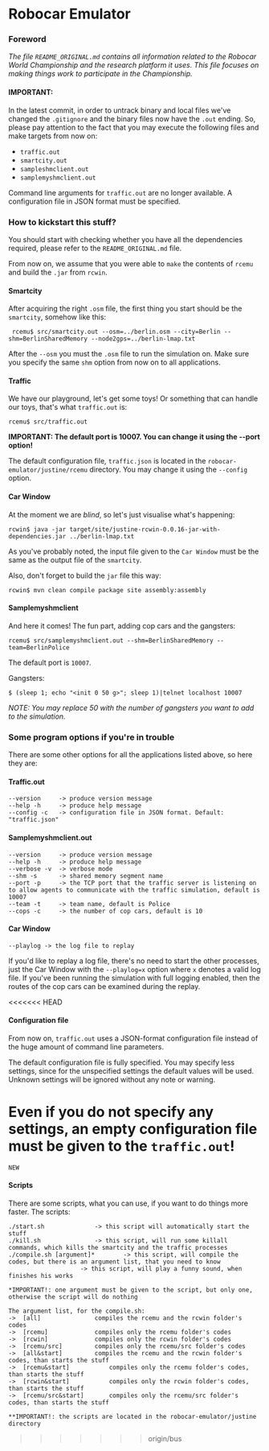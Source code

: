 # Robocar Emulator

### Foreword

*The file `README_ORIGINAL.md` contains all information related to the Robocar World Championship and the research platform it uses. This file focuses on making things work to participate in the Championship.*

#### IMPORTANT:
In the latest commit, in order to untrack binary and local files we've changed the `.gitignore` and the binary files now have the `.out` ending. So, please pay attention to the fact that you may execute the following files and make targets from now on:
 - `traffic.out`
 - `smartcity.out`
 - `sampleshmclient.out`
 - `samplemyshmclient.out`

Command line arguments for `traffic.out` are no longer available. A configuration file in JSON format must be specified.

### How to kickstart this stuff?

You should start with checking whether you have all the dependencies required, please refer to the `README_ORIGINAL.md` file.

From now on, we assume that you were able to `make` the contents of `rcemu` and build the `.jar` from `rcwin`.

#### Smartcity
After acquiring the right `.osm` file, the first thing you start should be the `smartcity`, somehow like this:

```
 rcemu$ src/smartcity.out --osm=../berlin.osm --city=Berlin --shm=BerlinSharedMemory --node2gps=../berlin-lmap.txt
```

After the `--osm` you must the `.osm` file to run the simulation on. Make sure you specify the same `shm` option from now on to all applications.

#### Traffic
We have our playground, let's get some toys! Or something that can handle our toys, that's what `traffic.out` is:

```
rcemu$ src/traffic.out
```

**IMPORTANT: The default port is 10007. You can change it using the --port option!**

The default configuration file, `traffic.json` is located in the `robocar-emulator/justine/rcemu` directory. You may change it using the `--config` option.

#### Car Window
At the moment we are *blind*, so let's just visualise what's happening:

```
rcwin$ java -jar target/site/justine-rcwin-0.0.16-jar-with-dependencies.jar ../berlin-lmap.txt
```

As you've probably noted, the input file given to the `Car Window` must be the same as the output file of the `smartcity`.

Also, don't forget to build the `jar` file this way:

```
rcwin$ mvn clean compile package site assembly:assembly
```

#### Samplemyshmclient
And here it comes! The fun part, adding cop cars and the gangsters:

```
rcemu$ src/samplemyshmclient.out --shm=BerlinSharedMemory --team=BerlinPolice
```

The default port is `10007`.

Gangsters:

```
$ (sleep 1; echo "<init 0 50 g>"; sleep 1)|telnet localhost 10007
```

*NOTE: You may replace 50 with the number of gangsters you want to add to the simulation.*

### Some program options if you're in trouble
There are some other options for all the applications listed above, so here they are:

#### Traffic.out
```
--version     -> produce version message
--help -h     -> produce help message
--config -c   -> configuration file in JSON format. Default: "traffic.json"
```
#### Samplemyshmclient.out
```
--version     -> produce version message
--help -h     -> produce help message
--verbose -v  -> verbose mode
--shm -s      -> shared memory segment name
--port -p     -> the TCP port that the traffic server is listening on to allow agents to communicate with the traffic simulation, default is 10007
--team -t     -> team name, default is Police
--cops -c     -> the number of cop cars, default is 10
```

#### Car Window
```
--playlog -> the log file to replay
```

If you'd like to replay a log file, there's no need to start the other processes, just the Car Window with the `--playlog=x` option where `x` denotes a valid log file. If you've been running the simulation with full logging enabled, then the routes of the cop cars can be examined during the replay.

<<<<<<< HEAD
#### Configuration file
From now on, `traffic.out` uses a JSON-format configuration file instead of the huge amount of command line parameters. 

The default configuration file is fully specified. You may specify less settings, since for the unspecified settings the default values will be used. Unknown settings will be ignored without any note or warning. 

**Even if you do not specify any settings, an empty configuration file must be given to the `traffic.out`!**
=======

`NEW` 
#### Scripts
There are some scripts, what you can use, if you want to do things more faster.
The scripts:
```
./start.sh				-> this script will automatically start the stuff
./kill.sh				-> this script, will run some killall commands, which kills the smartcity and the traffic processes
./compile.sh [argument]*		-> this script, will compile the codes, but there is an argument list, that you need to know
					-> this script, will play a funny sound, when finishes his works
 	
*IMPORTANT!: one argument must be given to the script, but only one, otherwise the script will do nothing

The argument list, for the compile.sh:
->	[all]				compiles the rcemu and the rcwin folder's codes
->	[rcemu]				compiles only the rcemu folder's codes	
->	[rcwin]				compiles only the rcwin folder's codes
->	[rcemu/src]			compiles only the rcemu/src folder's codes
->	[all&start]			compiles the rcemu and the rcwin folder's codes, than starts the stuff
->	[rcemu&start]			compiles only the rcemu folder's codes, than starts the stuff
->	[rcwin&start]			compiles only the rcwin folder's codes, than starts the stuff
->	[rcemu/src&start]		compiles only the rcemu/src folder's codes, than starts the stuff

**IMPORTANT!: the scripts are located in the robocar-emulator/justine directory
```


>>>>>>> origin/bus
